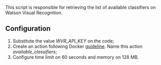 This script is responsible for retrieving the list of available classifiers on
Watson Visual Recognition.


## Configuration

1. Substitute the value *WVR_API_KEY* on the code;
2. Create an action following Docker [guideline][1]. Name this action 
*available_classifiers*;
3. Configure time limit on 60 seconds and memory on 128 MB.

[1]: https://cloud.ibm.com/docs/openwhisk?topic=cloud-functions-prep#prep_python_virtenv